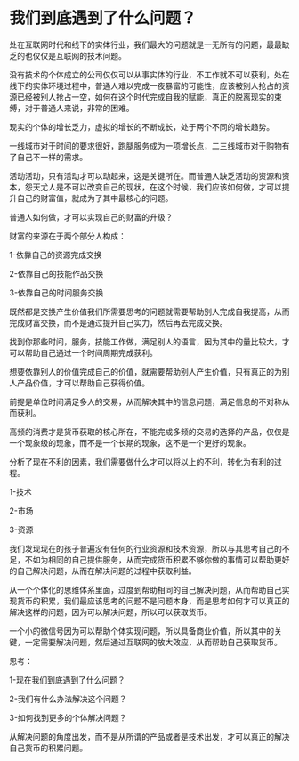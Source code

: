 # 我们到底遇到了什么问题？

处在互联网时代和线下的实体行业，我们最大的问题就是一无所有的问题，最最缺乏的也仅仅是互联网的技术问题。

没有技术的个体成立的公司仅仅可以从事实体的行业，不工作就不可以获利，处在线下的实体环境过程中，普通人难以完成一夜暴富的可能性，应该被别人抢占的资源已经被别人抢占一空，如何在这个时代完成自我的赋能，真正的脱离现实的束缚，对于普通人来说，非常的困难。

现实的个体的增长乏力，虚拟的增长的不断成长，处于两个不同的增长趋势。

一线城市对于时间的要求很好，跑腿服务成为一项增长点，二三线城市对于购物有了自己不一样的需求。

活动活动，只有活动才可以动起来，这是关键所在。而普通人缺乏活动的资源和资本，怨天尤人是不可以改变自己的现状，在这个时候，我们应该如何做，才可以提升自己的财富值，就成为了其中最核心的问题。

普通人如何做，才可以实现自己的财富的升级？

财富的来源在于两个部分人构成：

1-依靠自己的资源完成交换

2-依靠自己的技能作品交换

3-依靠自己的时间服务交换

既然都是交换产生价值我们所需要思考的问题就需要帮助别人完成自我提高，从而完成财富交换，而不是通过提升自己实力，然后再去完成交换。

找到你那些时间，服务，技能工作做，满足别人的语言，因为其中的量比较大，才可以帮助自己通过一个时间周期完成获利。

想要依靠别人的价值完成自己的价值，就需要帮助别人产生价值，只有真正的为别人产品价值，才可以帮助自己获得价值。

前提是单位时间满足多人的交易，从而解决其中的信息问题，满足信息的不对称从而获利。

高频的消费才是货币获取的核心所在，不能完成多频的交易的选择的产品，仅仅是一个现象级的现象，而不是一个长期的现象，这不是一个更好的现象。

分析了现在不利的因素，我们需要做什么才可以将以上的不利，转化为有利的过程。

1-技术

2-市场

3-资源

我们发现现在的孩子普遍没有任何的行业资源和技术资源，所以与其思考自己的不足，不如为相同的自己提供服务，从而完成货币积累不够你做的事情可以帮助更好的自己解决问题，从而在解决问题的过程中获取利益。

从一个个体化的思维体系里面，过度到帮助相同的自己解决问题，从而帮助自己实现货币的积累，我们最应该思考的问题不是问题本身，而是思考如何才可以真正的解决这样的问题，因为可以解决问题，所以可以获取货币。

一个小的微信号因为可以帮助个体实现问题，所以具备商业价值，所以其中的关键，一定需要解决问题，然后通过互联网的放大效应，从而帮助自己获取货币。

思考：

1-现在我们到底遇到了什么问题？

2-我们有什么办法解决这个问题？

3-如何找到更多的个体解决问题？

从解决问题的角度出发，而不是从所谓的产品或者是技术出发，才可以真正的解决自己货币的积累问题。
